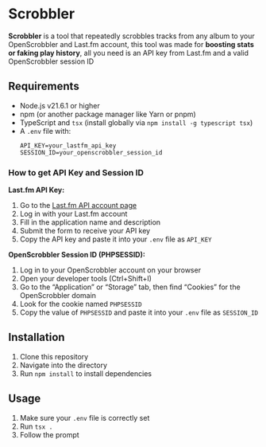 
# Scrobbler

**Scrobbler** is a tool that repeatedly scrobbles tracks from any album to your OpenScrobbler and Last.fm account, this tool was made for **boosting stats or faking play history**, all you need is an API key from Last.fm and a valid OpenScrobbler session ID

## Requirements

- Node.js v21.6.1 or higher
- npm (or another package manager like Yarn or pnpm)
- TypeScript and `tsx` (install globally via `npm install -g typescript tsx`)
- A `.env` file with:
  ```
  API_KEY=your_lastfm_api_key
  SESSION_ID=your_openscrobbler_session_id
  ```

### How to get API Key and Session ID

**Last.fm API Key:**

1. Go to the [Last.fm API account page](https://www.last.fm/api/account/create)
2. Log in with your Last.fm account
3. Fill in the application name and description
4. Submit the form to receive your API key
5. Copy the API key and paste it into your `.env` file as `API_KEY`

**OpenScrobbler Session ID (PHPSESSID):**

1. Log in to your OpenScrobbler account on your browser
2. Open your developer tools (Ctrl+Shift+I)
3. Go to the “Application” or “Storage” tab, then find “Cookies” for the OpenScrobbler domain
4. Look for the cookie named `PHPSESSID`
5. Copy the value of `PHPSESSID` and paste it into your `.env` file as `SESSION_ID`

## Installation

1. Clone this repository
2. Navigate into the directory
3. Run `npm install` to install dependencies

## Usage

1. Make sure your `.env` file is correctly set
2. Run `tsx .`
3. Follow the prompt
